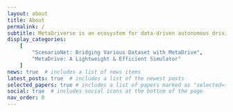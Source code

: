 ```yaml
---
layout: about
title: About
permalink: /
subtitle: MetaDriverse is an ecosystem for data-driven autonomous driving research!
display_categories: 
    [
        "ScenarioNet: Bridging Various Dataset with MetaDrive",
        "MetaDrive: A Lightweight & Efficient Simulator"
    ]
news: true  # includes a list of news items
latest_posts: true  # includes a list of the newest posts
selected_papers: true # includes a list of papers marked as "selected={true}"
social: true  # includes social icons at the bottom of the page
nav_order: 0
---
```

